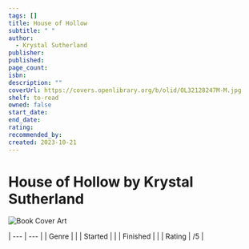 ```yaml
---
tags: []
title: House of Hollow
subtitle: " "
author:
  - Krystal Sutherland
publisher: 
published: 
page_count: 
isbn: 
description: ""
coverUrl: https://covers.openlibrary.org/b/olid/OL32128247M-M.jpg
shelf: to-read
owned: false
start_date: 
end_date: 
rating: 
recommended_by: 
created: 2023-10-21
---
```


# House of Hollow by Krystal Sutherland

![Book Cover Art](https://covers.openlibrary.org/b/olid/OL32128247M-M.jpg)


| --- | --- |
| Genre |  |
| Started |  |
| Finished |  |
| Rating | /5 |

